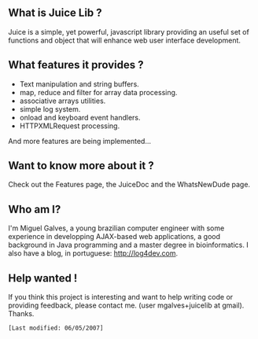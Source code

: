 ## What is Juice Lib ? ##

Juice is a simple, yet powerful, javascript library providing an useful set of functions and object that will enhance web user interface development.

## What features it provides ? ##

  * Text manipulation and string buffers.
  * map, reduce and filter for array data processing.
  * associative arrays utilities.
  * simple log system.
  * onload and keyboard event handlers.
  * HTTPXMLRequest processing.

And more features are being implemented...

## Want to know more about it ? ##

Check out the Features page, the JuiceDoc and the WhatsNewDude page.

## Who am I? ##

I'm Miguel Galves, a young brazilian computer engineer with some experience in developping AJAX-based web applications, a good background in Java programming and a master degree in bioinformatics. I also have a blog, in portuguese: http://log4dev.com.

## Help wanted ! ##

If you think this project is interesting and want to help writing code or providing feedback, please contact me. (user mgalves+juicelib at gmail). Thanks.

`[Last modified: 06/05/2007]`
